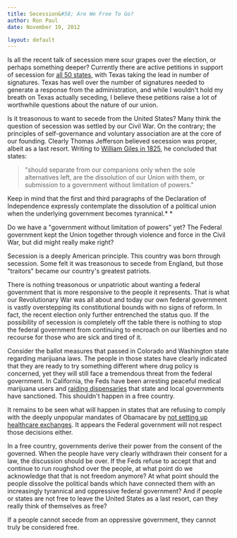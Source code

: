 ```yaml
---
title: Secession&#58; Are We Free To Go?
author: Ron Paul
date: November 19, 2012

layout: default
---
```


Is all the recent talk of secession mere sour grapes over the election,
or perhaps something deeper?   Currently there are active petitions in
support of secession for [all 50
states](http://j.mp/YcYqwE),
with Texas taking the lead in number of signatures.  Texas has well over
the number of signatures needed to generate a response from the
administration, and while I wouldn't hold my breath on Texas actually
seceding, I believe these petitions raise a lot of worthwhile questions
about the nature of our union. 

Is it treasonous to want to secede from the United States?  Many think
the question of secession was settled by our Civil War.  On the
contrary; the principles of self-governance and voluntary association
are at the core of our founding.  Clearly Thomas Jefferson believed
secession was proper, albeit as a last resort. Writing to [William Giles
in 1825](http://j.mp/U5PSPy), he concluded that
states:

> "should separate from our companions only when the sole alternatives left, are the dissolution of our Union with them, or submission to a government without limitation of powers."

Keep in mind that the first and third paragraphs of the Declaration of
Independence expressly contemplate the dissolution of a political union
when the underlying government becomes tyrannical.* *

Do we have a "government without limitation of powers" yet?  The Federal
government kept the Union together through violence and force in the
Civil War, but did might really make right? 

Secession is a deeply American principle.  This country was born through
secession.  Some felt it was treasonous to secede from England, but
those "traitors" became our country's greatest patriots.

There is nothing treasonous or unpatriotic about wanting a federal
government that is more responsive to the people it represents.  That is
what our Revolutionary War was all about and today our own federal
government is vastly overstepping its constitutional bounds with no
signs of reform.  In fact, the recent election only further entrenched
the status quo.  If the possibility of secession is completely off the
table there is nothing to stop the federal government from continuing to
encroach on our liberties and no recourse for those who are sick and
tired of it.

Consider the ballot measures that passed in Colorado and Washington
state regarding marijuana laws.  The people in those states have clearly
indicated that they are ready to try something different where drug
policy is concerned, yet they will still face a tremendous threat from
the federal government.  In California, the Feds have been arresting
peaceful medical marijuana users and [raiding
dispensaries](http://j.mp/VidpDN)
that state and local governments have sanctioned. This shouldn't happen
in a free country. 

It remains to be seen what will happen in states that are refusing to
comply with the deeply unpopular mandates of Obamacare by [not setting
up healthcare
exchanges](http://j.mp/X6Sofs). 
It appears the Federal government will not respect those decisions
either.

In a free country, governments derive their power from the consent of
the governed. When the people have very clearly withdrawn their consent
for a law, the discussion should be over.  If the Feds refuse to accept
that and continue to run roughshod over the people, at what point do we
acknowledge that that is not freedom anymore?  At what point should the
people dissolve the political bands which have connected them with an
increasingly tyrannical and oppressive federal government?  And if
people or states are not free to leave the United States as a last
resort, can they really think of themselves as free? 

If a people cannot secede from an oppressive government, they cannot
truly be considered free.
